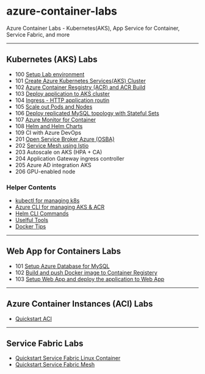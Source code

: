 # azure-container-labs
Azure Container Labs - Kubernetes(AKS), App Service for Container, Service Fabric, and more 

---
## Kubernetes (AKS) Labs
- 100 [Setup Lab environment](labs/aks-100-setup-env.md)
- 101  [Create Azure Kubernetes Services(AKS) Cluster](labs/aks-101-create-aks-cluster.md)
- 102 [Azure Container Resgistry (ACR) and ACR Build](labs/aks-102-acr.md)
- 103 [Deploy application to AKS cluster](labs/aks-103-deploy-app.md)
- 104 [Ingress -  HTTP application routin](labs/aks-104-ingress.md)
- 105 [Scale out Pods and Nodes](labs/aks-105-scaleout.md)
- 106 [Deploy replicated MySQL topology with Stateful Sets](labs/aks-106-statefulsets.md)
- 107 [Azure Monitor for Container](labs/aks-107-container-insights.md)
- 108 [Helm and Helm Charts](labs/aks-108-helm.md)
- 109 CI with Azure DevOps
- 201 [Open Service Broker Azure (OSBA)](labs/aks-201-osba.md)
- 202 [Service Mesh using Istio](labs/aks-202-istio-top.md)
- 203 Autoscale on AKS (HPA + CA)
- 204 Application Gateway ingress controller 
- 205 Azure AD integration AKS
- 206 GPU-enabled node

### Helper Contents
- [kubectl for managing k8s](labs/helper-k8s-kubectl.md)
- [Azure CLI for managing AKS & ACR](labs/helper-aks-azcli.md)
- [Helm CLI Commands](labs/helper-helm.md)
- [Uselful Tools](labs/helper-k8s-useful-tools.md)
- [Docker Tips](labs/helper-docker-tips.md)

---
## Web App for Containers Labs
- 101 [Setup Azure Database for MySQL](labs/webapp-101-azdb4mysql.md)
- 102 [Build and push Docker image to Container Registery](labs/webapp-102-acr.md)
- 103 [Setup Web App and deploy the application to Web App](labs/webapp-103-deploy-app.md)

---
## Azure Container Instances (ACI) Labs
- [Quickstart ACI](labs/aci-quickstart.md)

---
## Service Fabric Labs
- [Quickstart Service Fabric Linux Container](https://gist.github.com/yokawasa/329a24ae30c855a475f4e58c9f654140)
- [Quickstart Service Fabric Mesh](https://gist.github.com/yokawasa/7aae70ef5ac8e7f23fd75cb73d9f161b)
